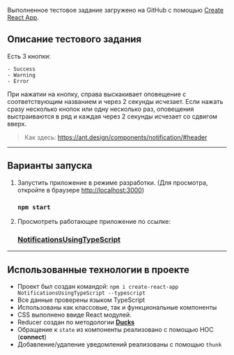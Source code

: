 Выполненное тестовое задание загружено на GitHub с помощью [Create React App](https://github.com/facebook/create-react-app).

## Описание тестового задания
Есть 3 кнопки:

    - Success
    - Warning
    - Error

При нажатии на кнопку, справа выскакивает оповещение с соответствующим названием и через 2 секунды исчезает.
Если нажать сразу несколько кнопок или одну несколько раз, оповещения выстраиваются в ряд и каждая через 2 секунды исчезает со сдвигом вверх.

>Как здесь: https://ant.design/components/notification/#header


***

## Варианты запуска

1. Запустить приложение в режиме разработки. (Для просмотра, откройте в браузере [http://localhost:3000](http://localhost:3000))

    ### `npm start`

2. Просмотреть работающее приложение по ссылке:

    ### [NotificationsUsingTypeScript](https://itemka.github.io/NotificationsUsingTypeScript/)

***

## Использованные технологии в проекте

* Проект был создан командой: `npm i create-react-app NotificationsUsingTypeScript --typescript`
* Все данные проверены языком TypeScript
* Использованы как классовые, так и функциональные компоненты
* CSS выполнено ввиде React модулей.<br />
* Reducer создан по методологии **[Ducks](https://github.com/erikras/ducks-modular-redux)**<br />
* Обращение к `state` из компоненты реализовано с помощью HOC (**connect**)<br />
* Добавление/удаление уведомлений реализованы с помощью `thunk`<br />